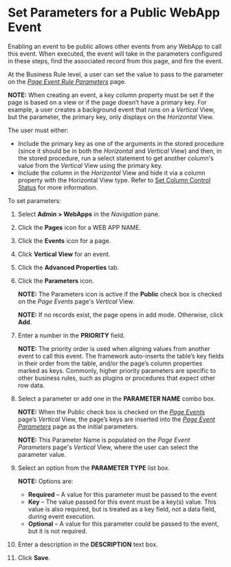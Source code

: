 # Set Parameters for a Public WebApp Event

Enabling an event to be public allows other events from any WebApp to
call this event. When executed, the event will take in the parameters
configured in these steps, find the associated record from this page,
and fire the event.

At the Business Rule level, a user can set the value to pass to the
parameter on the *[Page Event Rule
Parameters](../Sys_Admin/Page_Desc/Page_Event_Rule_Parameters.htm)*
page.

**NOTE:** When creating an event, a key column property must be set if
the page is based on a view or if the page doesn’t have a primary key.
For example, a user creates a background event that runs on a *Vertical*
View, but the parameter, the primary key, only displays on the
*Horizontal* View.

The user must either:

  - Include the primary key as one of the arguments in the stored
    procedure (since it should be in both the *Horizontal* and
    *Vertical* View) and then, in the stored procedure, run a select
    statement to get another column's value from the *Vertical* View
    using the primary key.
  - Include the column in the *Horizontal* View and hide it via a column
    property with the Horizontal View type. Refer to [Set Column Control
    Status](Set_Column_Control_Status.htm) for more information.

To set parameters:

1.  Select **Admin \> WebApps** in the *Navigation* pane.

2.  Click the **Pages** icon for a WEB APP NAME.

3.  Click the **Events** icon for a page.

4.  Click **Vertical View** for an event.

5.  Click the **Advanced Properties** tab.

6.  Click the **Parameters** icon.
    
    **NOTE:** The Parameters icon is active if the **Public** check box
    is checked on the *Page Events* page's *Vertical* View.
    
    **NOTE:** If no records exist, the page opens in add mode.
    Otherwise, click **Add**.

7.  Enter a number in the **PRIORITY** field.
    
    **NOTE:** The priority order is used when aligning values from
    another event to call this event. The framework auto-inserts the
    table’s key fields in their order from the table, and/or the page’s
    column properties marked as keys. Commonly, higher priority
    parameters are specific to other business rules, such as plugins or
    procedures that expect other row data.

8.  Select a parameter or add one in the **PARAMETER NAME** combo box.
    
    **NOTE:** When the Public check box is checked on the *[Page
    Events](../Sys_Admin/Page_Desc/Page_Events_H.htm)* page’s *Vertical*
    View, the page’s keys are inserted into the *[Page Event
    Parameters](../Sys_Admin/Page_Desc/Page_Event_Param_H.htm)* page as
    the initial parameters.
    
    **NOTE:** This Parameter Name is populated on the *Page Event
    Parameters* page's *Vertical* View, where the user can select the
    parameter value.

9.  Select an option from the **PARAMETER TYPE** list box.
    
    **NOTE:** Options are:
    
      - **Required** – A value for this parameter must be passed to the
        event
      - **Key** – The value passed for this event must be a key(s)
        value. This value is also required, but is treated as a key
        field, not a data field, during event execution.
      - **Optional** – A value for this parameter could be passed to the
        event, but it is not required.

10. Enter a description in the **DESCRIPTION** text box.

11. Click **Save**.
